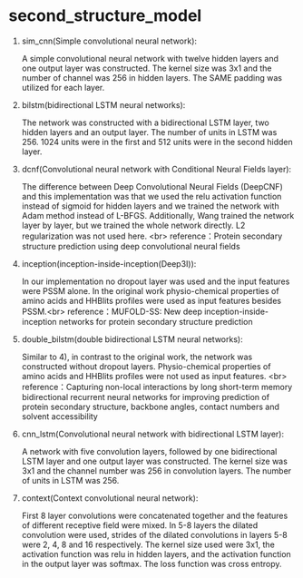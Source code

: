 # second_structure_model

1. sim_cnn(Simple convolutional neural network): 

	A simple convolutional neural network with twelve hidden layers and one output layer was constructed.  The kernel size was 3x1 and the number of channel was 256 in hidden layers. The SAME padding was utilized for each layer. 

2. bilstm(bidirectional LSTM neural networks):

	The network was constructed with a bidirectional LSTM layer, two hidden layers and an output layer. The number of units in LSTM was 256. 1024 units were in the first and 512 units were in the second hidden layer.

3. dcnf(Convolutional neural network with Conditional Neural Fields layer): 

	The difference between Deep Convolutional Neural Fields (DeepCNF) and this implementation was that we used the relu activation function instead of sigmoid for hidden layers and we trained the network with Adam method instead of L-BFGS. Additionally, Wang trained the network layer by layer, but we trained the whole network directly. L2 regularization was not used here. <br\>
	reference：Protein secondary structure prediction using deep convolutional neural fields

4. inception(inception-inside-inception(Deep3I)): 

	In our implementation no dropout layer was used and the input features were PSSM alone. In the original work physio-chemical properties of amino acids and HHBlits profiles were used as input features besides PSSM.<br\>
	reference：MUFOLD-SS: New deep inception-inside-inception networks for protein secondary structure prediction

5. double_bilstm(double bidirectional LSTM neural networks):

	Similar to 4), in contrast to the original work, the network was constructed without dropout layers. Physio-chemical properties of amino acids and HHBlits profiles were not used as input features. <br\>
	reference：Capturing non-local interactions by long short-term memory bidirectional recurrent neural networks for improving prediction of protein secondary structure, backbone angles, contact numbers and solvent accessibility
	
6. cnn_lstm(Convolutional neural network with bidirectional LSTM layer):

	A network with five convolution layers, followed by one bidirectional LSTM layer and one output layer was constructed. The kernel size was 3x1 and the channel number was 256 in convolution layers. The number of units in LSTM was 256.

7. context(Context convolutional neural network):

	First 8 layer convolutions were concatenated together and the features of different receptive field were mixed. In 5-8 layers the dilated convolution were used, strides of the dilated convolutions in layers 5-8 were 2, 4, 8 and 16 respectively. The kernel size used were 3x1, the activation function was relu in hidden layers, and the activation function in the output layer was softmax. The loss function was cross entropy.
